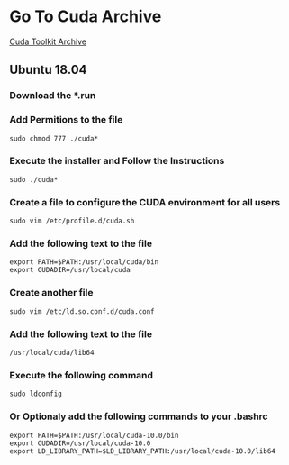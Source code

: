 # Go To Cuda Archive
[Cuda Toolkit Archive](https://developer.nvidia.com/cuda-toolkit-archive)

## Ubuntu 18.04
### Download the *.run
### Add Permitions to the file
```console
sudo chmod 777 ./cuda*
```
### Execute the installer and Follow the Instructions
```console
sudo ./cuda*
```
### Create a file to configure the CUDA environment for all users
```console
sudo vim /etc/profile.d/cuda.sh
```
### Add the following text to the file
```console
export PATH=$PATH:/usr/local/cuda/bin
export CUDADIR=/usr/local/cuda
```
### Create another file
```console
sudo vim /etc/ld.so.conf.d/cuda.conf
```
### Add the following text to the file
```console
/usr/local/cuda/lib64
```
### Execute the following command
```console
sudo ldconfig
```
### Or __Optionaly__ add the following commands to your .bashrc
```console
export PATH=$PATH:/usr/local/cuda-10.0/bin
export CUDADIR=/usr/local/cuda-10.0
export LD_LIBRARY_PATH=$LD_LIBRARY_PATH:/usr/local/cuda-10.0/lib64
```
